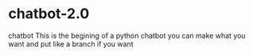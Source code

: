 # chatbot-2.0
chatbot
This is the begining of a python chatbot you can make what you want and put like a branch if you want
